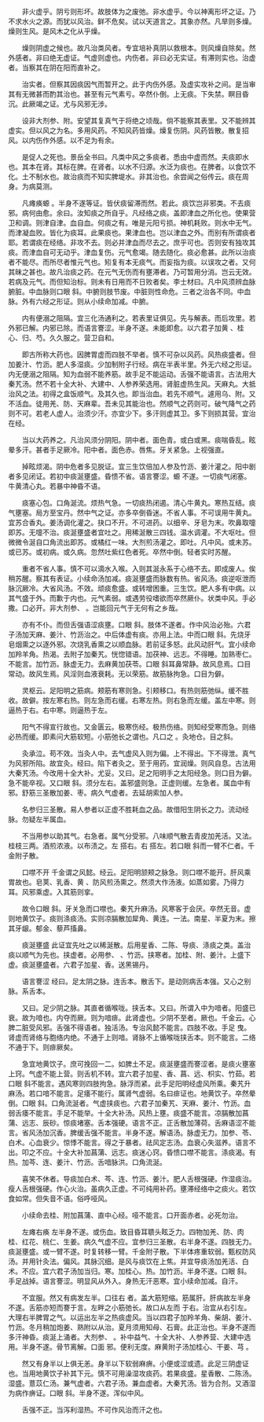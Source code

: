 <!-- { "loadSidebar": true } -->
　　非火虚乎。阴亏则形坏。故肢体为之废弛。非水虚乎。今以神离形坏之证。乃不求水火之源。而犹以风治。鲜不危矣。试以天道言之。其象亦然。凡旱则多燥。燥则生风。是风木之化从乎燥。

　　燥则阴虚之候也。故凡治类风者。专宜培补真阴以救根本。则风燥自除矣。然外感者。非曰绝无虚证。气虚则虚也。内伤者。非曰必无实证。有滞则实也。治虚者。当察其在阴在阳而直补之。

　　治实者。但察其因痰因气而暂开之。此于内伤外感。及虚实攻补之间。是当审其有无微甚而酌其治也。甚至有元气素亏。卒然仆倒。上无痰。下失禁。瞑目昏沉。此厥竭之证。尤与风邪无涉。

　　设非大剂参、附。安望其复真气于将绝之顷哉。倘不能察其表里。又不能辨其虚实。但以风之为名。多用风药。不知风药皆燥。燥复伤阴。风药皆散。散复招风。以内伤作外感。以不足为有余。

　　是促人之死也。景岳全书曰。凡类中风之多痰者。悉由中虚而然。夫痰即水也。其本在肾。其标在脾。在肾者。以水不归源。水泛为痰也。在脾者。以食饮不化。土不制水也。故治痰而不知实脾堤水。非其治也。余尝闻之俗传云。痰在周身。为病莫测。

　　凡瘫痪螈 。半身不遂等证。皆伏痰留滞而然。若此。痰饮岂非邪类。不去痰邪。病何由愈。余曰。汝知痰之所自乎。凡经络之痰。盖即津血之所化也。使果营卫和调。则津自津。血自血。何痰之有。唯是元阳亏损。神机耗败。则水中无气。而津凝血败。皆化为痰耳。此果痰也。果津血也。岂以津血之外。而别有所谓痰者耶。若谓痰在经络。非攻不去。则必并津血而尽去之。庶乎可也。否则安有独攻其痰。而津血自可无动乎。津血复伤。元气愈竭。随去随化。痰必愈甚。此所以治痰者不能尽。而所尽者惟元气也。矧复有本无痰气。而妄指为痰。以误攻之者。又何其昧之甚也。故凡治痰之药。在元气无伤而有壅滞者。乃可暂用分消。岂云无效。若病及元气。而但知治标。则未有日用而不日败者矣。李士材曰。凡中风须辨血脉腑脏。中血脉则口眼 斜。中腑则肢节废。中脏则性命危。三者之治各不同。中血脉。外有六经之形证。则从小续命加减。中腑。

　　内有便溺之阻隔。宜三化汤通利之。若表里证俱见。先与解表。而后攻里。若外邪已解。内邪已除。而语言謇涩。半身不遂。未能即愈。以六君子加黄 、桂心、归、芍。久久服之。营卫自和。

　　即古所称大药也。因脾胃虚而四肢不举者。慎不可杂以风药。风热痰盛者。但加姜汁、竹沥。肥人多湿痰。少加制附子行经。病在半表半里。外无六经之形证。内无便溺之阻隔。知为血弱不能养筋。故手足不能运动。舌强不能语言。古法用大秦艽汤。然不若十全大补、大建中、人参养荣选用。肾脏虚热生风。天麻丸。大抵治风之法。初得之盒饭顺气。及其久也。即当治血。若先不顺气。遽用乌、附。又不活血。徒用羌、防、天麻辈。吾未见其能治也。然顺气之药则可。破气降气之药则不可。若老人虚人。治须少汗。亦宜少下。多汗则虚其卫。多下则损其营。宜治在经。

　　当以大药养之。凡治风须分阴阳。阴中者。面色青。或白或黑。痰喘昏乱。眩晕多汗。甚者手足厥冷。阳中者。面色赤。唇焦。牙关紧急。上视强直。

　　掉眩烦渴。阴中危者多见脱证。宜三生饮倍加人参及竹沥、姜汁灌之。阳中剧者多见闭证。若初中痰涎壅盛。昏愦不省。语言謇涩。螈 不遂。一切痰气闭塞。牛黄清心丸。若暴中神昏不语。

　　痰塞心包。口角涎流。烦热气急。一切痰热闭遏。清心牛黄丸。寒热互结。痰气壅塞。局方至宝丹。然中气之证。亦多卒倒昏迷。不省人事。不可误用牛黄丸。宜苏合香丸。姜汤调化灌之。抉口不开。不可进药。以细辛、牙皂为末。吹鼻取嚏即苏。无嚏不治。痰涎壅盛者宜吐之。用稀涎散三四钱。温水调灌。不大呕吐。但微微令涎自口角流出即苏。或橘红一味。大剂煎汤灌之。即吐。凡中风。或未苏。或已苏。或初病。或久病。忽然吐紫红色者死。卒然中倒。轻者实时苏醒。

　　重者不省人事。慎不可以滴水入喉。入则其涎永系于心络不去。即成废人。俟稍苏醒。察其有表证。小续命汤加减。痰涎壅盛而脉数有热。省风汤。痰逆呕泄而脉沉厥冷。大省风汤。不效。顽痰愈盛。或转增困重。三生饮。肥人多有中病。以其气盛于外。而歉于内也。元气素弱。或遇劳役嗜欲而卒然厥仆。状类中风。手必撒。口必开。非大剂参、 。岂能回元气于无何有之乡哉。

　　亦有不仆。而但舌强语涩痰壅。口眼 斜。肢体不遂者。作中风治必殆。六君子汤加天麻、姜汁、竹沥治之。中后体虚有痰。亦用上法。中而口眼 斜。先烧牙皂烟熏之以逐外邪。次烧乳香熏之以顺血脉。若前证多怒。此风动肝气。宜小续命加羚羊角。热渴。去附子加秦艽。恍惚错语。加茯神、远志。不得睡。加熟枣仁。不能言。加竹沥。脉虚无力。去麻黄加茯苓。口眼 斜耳鼻常静。故风息焉。口目常动。故风生焉。风淫则血液衰耗。无以荣筋。故筋脉拘急。口目为僻。

　　灵枢云。足阳明之筋病。颊筋有寒则急。引颊移口。有热则筋弛纵。缓不胜收。故僻。按左寒右热。则左急而右缓。右寒左热。则右急而左缓。盖左中寒。则逼热于右。右中寒。则逼热于左。

　　阳气不得宣行故也。又金匮云。极寒伤经。极热伤络。则知经受寒而急。则络必热而缓。即素问大筋软短。小筋弛长之谓也。凡口之 。灸地仓。目之斜。

　　灸承泣。苟不效。当灸人中。去气虚风入则为偏。上不得出。下不得泄。真气为风邪所陷。故宜灸。经曰。陷下者灸之。至于用药。宜润燥。则风自息。古法用大秦艽汤。今改用十全大补。尤妥。又曰。足之阳明手之太阳经急。则口目为僻。 急不能卒视。又口眼 斜。须分左右。盖邪盛则急。正虚则缓。左急者。属血中有邪。舒筋三圣散加姜、枣。病久气虚者。去延胡索加人参。

　　名参归三圣散。易人参者以正虚不胜耗血之品。故借阳生阴长之力。流动经脉。勿疑左半属血。

　　不当用参以助其气。右急者。属气分受邪。八味顺气散去青皮加羌活。又法。桂枝三两。酒煎浓液。以布渍之。左 搭右。右 搭左。若口眼 斜而一臂不仁者。千金附子散。

　　口噤不开 千金谓之风懿。经云。足阳明颔颊之脉急。则口噤不能开。肝风乘胃故也。皂荚、乳香、黄 、防风煎汤熏之。然须大作汤液。如蒸如雾。乃得力耳。风邪乘虚。入其筋则挛。

　　故令口眼 斜。牙关急而口噤也。秦艽升麻汤。风寒客于会厌。卒然无音。虚则地黄饮子。痰则涤痰汤。实则凉膈散加犀角、黄连。一法。南星、半夏为末。擦其牙龈。郁金、藜芦搐鼻。

　　痰涎壅盛 此证宜先吐之以稀涎散。后用星香、二陈、导痰、涤痰之类。盖治痰以顺气为先也。挟虚者。必用参、 、竹沥。挟寒者。加桂、附、姜汁。上盛下虚。痰涎壅盛者。六君子加星、香。送黑锡丹。

　　语言謇涩 经曰。足太阴之脉。连舌本。散舌下。是动则病舌本强。又心之别脉。系舌本。

　　又曰。足少阴之脉。其直者循喉咙。挟舌本。又曰。所谓入中为喑者。阳盛已衰。故为喑也。内夺而厥。则为喑痱。此肾虚也。少阴不至者。厥也。千金云。心脾二脏受风邪。舌强不得语者。独活汤。专治风懿不能言。四肢不收。手足 曳。肾虚而肾络与胞络内绝。不通于上则喑。肾脉不上循喉咙挟舌本。则不能言。二络不通于下。则痱厥矣。

　　急宜地黄饮子。庶可挽回一二。如脾土不足。痰涎壅盛而謇涩者。是痰火壅塞上窍。气虚不能上营。则舌机不转。宜六君子加星、香、菖、远、枳实、竹茹。若口眼 斜不能言。遇风寒则四肢拘急。脉浮而紧。此手足阳明经虚风所乘。秦艽升麻汤。若口喑不能言。足痿不能行。属肾气虚弱。名曰痱证也。地黄饮子。卒然晕倒。口眼 斜。口角流涎者。气虚挟痰也。六君子加秦艽、天麻、姜汁、竹沥。血弱舌痿不能言。手足不能举。十全大补汤。风热上壅。痰盛不能言。凉膈散加菖蒲、远志、辰砂。惊痰堵塞。舌本强硬。语言不正。正舌散加薄荷。舌麻语涩不能言。省风汤加沉香。脾缓舌强不能言。半身不遂。解语汤。脉虚无力。加参、苓、白术。心血衰少。惊悸不能言。得之于暴者。祛风定志汤。血衰心失滋养。语言不出。叩之不应。十全大补加菖蒲、远志。痰迷心窍。昏愦口噤不能言。涤痰渴。有热。加芩、连、姜汁、竹沥。舌喑脉洪。口角流涎。

　　喜笑不休者。导痰加白术、芩、连、竹沥、姜汁。肥人舌根强硬。作湿痰治。瘦人舌根强硬。作心火治。虽病久正虚。不可纯用补药。壅滞经络中之痰火。若饮食如常。但失音不语。俗呼哑风。

　　小续命去桂、附加菖蒲、直中心经。哑不能言。口开面赤者。必死勿治。

　　左瘫右痪 左半身不遂。或伤血。致目昏耳聩头眩乏力。四物加羌、防、肉桂、红花、桃仁、生姜。病久气虚不应。宜参归三圣散。右半身不遂。四肢无力。痰涎壅盛。或一臂不遂。时复转移一臂。千金附子散。下半体疼重软弱。甄权防风汤。并用针灸法。偏风。其脉沉细。是风与痰饮在上焦。并宜导痰汤加羌活、白术。不应。宜六君子汤加当归。寒。加桂心。热。加竹沥。半身不遂。口眼 斜。手足战掉。语言謇涩。明显风从外入。身热无汗恶寒。宜小续命加减。自汗。

　　不宜服。然又有病发左半。口往右 者。盖大筋短缩。筋属肝。肝病故左半身不遂。舌筋亦短而謇于言。左畔之小筋弛长。故口从左而 于右。治宜从右引左。大理右半脾胃之气。以运出左半之热痰虚风。当以四君子加羚羊角、柴胡、姜汁、竹沥。冬月稍加炮姜、熟附以从治。夏月须用知母、石膏。此正治也。半身不遂而多汗神昏。痰涎上涌者。大剂参、 。补中益气、十全大补、人参养营、大建中选用。半身不遂。骨节离解。口面 邪。便利无度。麻黄附子汤加桂心、干姜、芎 。

　　然又有身半以上俱无恙。身半以下软弱麻痹。小便或涩或遗。此足三阴虚证也。当用地黄饮子补其下元。慎不可用澡湿攻痰药。若果痰盛。星香散、二陈汤。湿盛。薏苡仁汤。兼气虚者。六君子汤。兼血虚者。大秦艽汤。皆为合剂。又酒湿为病作痹证。口眼 斜。半身不遂。浑似中风。

　　舌强不正。当泻利湿热。不可作风治而汗之也。

